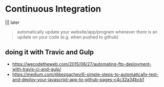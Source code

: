 # Continuous Integration
||| later

> automatically update your website/app/program whenever there is an update on your code (e.g. when pushed to github)

## doing it with Travic and Gulp
- https://wecodetheweb.com/2015/08/27/automating-ftp-deployment-with-travis-ci-and-gulp/
- https://medium.com/@bezgachev/6-simple-steps-to-automatically-test-and-deploy-your-javascript-app-to-github-pages-c4c32a34bcb1